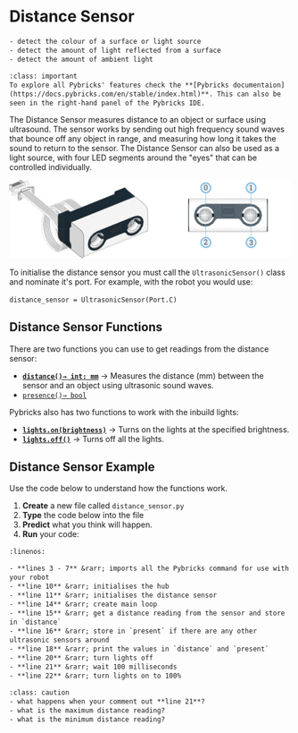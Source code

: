 # Distance Sensor

```{topic} In this lesson you will:
- detect the colour of a surface or light source
- detect the amount of light reflected from a surface
- detect the amount of ambient light
```

```{admonition} Pybrick Documentation
:class: important
To explore all Pybricks' features check the **[Pybricks documentaion](https://docs.pybricks.com/en/stable/index.html)**. This can also be seen in the right-hand panel of the Pybricks IDE.
```

The Distance Sensor measures distance to an object or surface using ultrasound. The sensor works by sending out high frequency sound waves that bounce off any object in range, and measuring how long it takes the sound to return to the sensor. The Distance Sensor can also be used as a light source, with four LED segments around the "eyes" that can be controlled individually.

![Distance Sensor](assets/sensor_ultrasonic_lights.png)

To initialise the distance sensor you must call the `UltrasonicSensor()` class and nominate it's port. For example, with the robot you would use:

`distance_sensor = UltrasonicSensor(Port.C)`

## Distance Sensor Functions

There are two functions you can use to get readings from the distance sensor:

- **[`distance()→ int: mm`](https://code.pybricks.com/en/stable/pupdevices/ultrasonicsensor.html#pybricks.pupdevices.UltrasonicSensor.distance)** &rarr; Measures the distance (mm) between the sensor and an object using ultrasonic sound waves.
- [`presence()→ bool`](https://code.pybricks.com/en/stable/pupdevices/ultrasonicsensor.html#pybricks.pupdevices.UltrasonicSensor.presence)

Pybricks also has two functions to work with the inbuild lights:

- **[`lights.on(brightness)`](https://code.pybricks.com/en/stable/pupdevices/ultrasonicsensor.html#pybricks.pupdevices.UltrasonicSensor.lights.on)** &rarr; Turns on the lights at the specified brightness.
- **[`lights.off()`](https://code.pybricks.com/en/stable/pupdevices/ultrasonicsensor.html#pybricks.pupdevices.UltrasonicSensor.lights.off)** &rarr; Turns off all the lights.

## Distance Sensor Example

Use the code below to understand how the functions work.

1. **Create** a new file called `distance_sensor.py`
2. **Type** the code below into the file
3. **Predict** what you think will happen.
4. **Run** your code:

```{literalinclude} ./python_files/distance_sensor.py
:linenos:
```

```{admonition} Investigate
- **lines 3 - 7** &rarr; imports all the Pybricks command for use with your robot
- **line 10** &rarr; initialises the hub
- **line 11** &rarr; initialises the distance sensor
- **line 14** &rarr; create main loop
- **line 15** &rarr; get a distance reading from the sensor and store in `distance`
- **line 16** &rarr; store in `present` if there are any other ultrasonic sensors around
- **line 18** &rarr; print the values in `distance` and `present`
- **line 20** &rarr; turn lights off
- **line 21** &rarr; wait 100 milliseconds
- **line 22** &rarr; turn lights on to 100%
```

```{admonition} Modify
:class: caution
- what happens when your comment out **line 21**?
- what is the maximum distance reading?
- what is the minimum distance reading?
```
